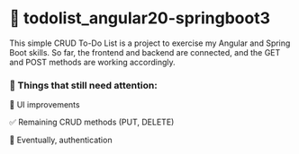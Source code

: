 # 📝 todolist_angular20-springboot3

This simple CRUD To-Do List is a project to exercise my Angular and Spring Boot skills.
So far, the frontend and backend are connected, and the GET and POST methods are working accordingly.

### 🔧 Things that still need attention:

🎨 UI improvements

✅ Remaining CRUD methods (PUT, DELETE)

🔐 Eventually, authentication

